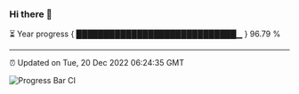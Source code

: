 ### Hi there 👋

⏳ Year progress { █████████████████████████████▁ } 96.79 %

---

⏰ Updated on Tue, 20 Dec 2022 06:24:35 GMT

![Progress Bar CI](https://github.com/ZhaoGui/ZhaoGui/workflows/Progress%20Bar%20CI/badge.svg)
